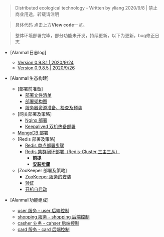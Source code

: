 > Distributed ecological technology - Written by yliang 2020/9/8 | 禁止商业用途，转载请注明

> 具体代码 点击上方**View code**一览。

> 整体环境部署完毕，部分功能未开发，持续更新，以下为更新，bug修正日志
* [Alanmall日志log]
   * [Version 0.9.8.1  |  2020/9/24](https://github.com/YangLiang-SoftWise/Alanmall/blob/master/temp/version%200.9.8.1.md)
   * [Version 0.9.8.5  |  2020/9/26](https://github.com/YangLiang-SoftWise/Alanmall/blob/master/temp/version%200.9.8.1.md)

* [Alanmall生态构建]
   * [部署前准备]
     * [部署文件清单](https://github.com/YangLiang-SoftWise/Alanmall/blob/master/temp/%E9%83%A8%E7%BD%B2%E5%87%86%E5%A4%87.md)
     * [部署架构图](https://github.com/YangLiang-SoftWise/Alanmall/blob/master/temp/%E9%83%A8%E7%BD%B2%E5%87%86%E5%A4%87.md)
     * [服务器资源准备、检查及预装](https://github.com/YangLiang-SoftWise/Alanmall/blob/master/temp/%E9%83%A8%E7%BD%B2%E5%87%86%E5%A4%87.md)
   * [网关部署及策略]
     * [Nginx 部署](https://github.com/YangLiang-SoftWise/Alanmall/blob/master/temp/%E7%BD%91%E5%85%B3%E9%83%A8%E7%BD%B2%E5%8F%8A%E7%AD%96%E7%95%A5.md)
     * [Keepalived 双机热备部署](https://github.com/YangLiang-SoftWise/Alanmall/blob/master/temp/%E7%BD%91%E5%85%B3%E9%83%A8%E7%BD%B2%E5%8F%8A%E7%AD%96%E7%95%A5.md)
   * [MongoDB 部署](https://github.com/YangLiang-SoftWise/Alanmall/blob/master/temp/%E9%83%A8%E7%BD%B2%E5%87%86%E5%A4%87.md)
   * [Redis 部署及策略]
     * [Redis 单点部署步骤](https://github.com/YangLiang-SoftWise/Alanmall/blob/master/temp/Redis%E9%83%A8%E7%BD%B2%E5%8F%8A%E7%AD%96%E7%95%A5.md)
     * [Redis 集群闭环部署（Redis\-Cluster 三主三从）](https://github.com/YangLiang-SoftWise/Alanmall/blob/master/temp/Redis%E9%83%A8%E7%BD%B2%E5%8F%8A%E7%AD%96%E7%95%A5.md)
       * [<strong>前提</strong>](https://github.com/YangLiang-SoftWise/Alanmall/blob/master/temp/Redis%E9%83%A8%E7%BD%B2%E5%8F%8A%E7%AD%96%E7%95%A5.md)
       * [<strong>安装步骤</strong>](https://github.com/YangLiang-SoftWise/Alanmall/blob/master/temp/Redis%E9%83%A8%E7%BD%B2%E5%8F%8A%E7%AD%96%E7%95%A5.md)
   * [ZooKeeper 部署及策略]
     * [ZooKeeper 服务的安装](https://github.com/YangLiang-SoftWise/Alanmall/blob/master/temp/Zookeeper%E9%83%A8%E7%BD%B2%E5%8F%8A%E7%AD%96%E7%95%A5.md)
     * [验证](https://github.com/YangLiang-SoftWise/Alanmall/blob/master/temp/Zookeeper%E9%83%A8%E7%BD%B2%E5%8F%8A%E7%AD%96%E7%95%A5.md)
     * [开机自启动](https://github.com/YangLiang-SoftWise/Alanmall/blob/master/temp/Zookeeper%E9%83%A8%E7%BD%B2%E5%8F%8A%E7%AD%96%E7%95%A5.md)
     
* [Alanmall功能组成]
   * [user 服务 - user 后端控制](https://github.com/YangLiang-SoftWise/Alanmall/blob/master/temp/Alanmall%E5%8A%9F%E8%83%BD%E7%BB%84%E6%88%90.md)
   * [shopping 服务 - shopping 后端控制](https://github.com/YangLiang-SoftWise/Alanmall/blob/master/temp/Alanmall%E5%8A%9F%E8%83%BD%E7%BB%84%E6%88%90.md)
   * [casher 业务 - cahser 后端控制](https://github.com/YangLiang-SoftWise/Alanmall/blob/master/temp/Alanmall%E5%8A%9F%E8%83%BD%E7%BB%84%E6%88%90.md)
   * [card 服务 - card 后端控制](https://github.com/YangLiang-SoftWise/Alanmall/blob/master/temp/Alanmall%E5%8A%9F%E8%83%BD%E7%BB%84%E6%88%90.md)
  


